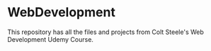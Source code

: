 # WebDevelopment
This repository has all the files and projects from Colt Steele's Web Development Udemy Course.
